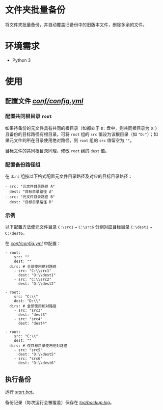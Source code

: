 ﻿# 文件夹批量备份

将文件夹批量备份，并自动覆盖旧备份中的旧版本文件，删除多余的文件。

# 环境需求

* Python 3

# 使用

## 配置文件 *[conf/config.yml](conf/config.yml)*

### 配置共同根目录 `root`

如果待备份的元文件具有共同的根目录（如都处于 `D:` 盘中，则共同根目录为 `D:`）且备份的目标路径有根目录，可将 `root` 组的 `src` 值设为该根目录（如 `"D:"`）；如果元文件的所在目录使用绝对路径，则 `root`
组的 `src` 值留空为 `""`。

目标文件的共同根目录同理，修改 `root` 组的 `dest` 值。

### 配置备份路径组

在 `dirs` 组按以下格式配置元文件目录路径及对应的目标目录路径：

    - src: "元文件目录路径 A"
      dest: "目标目录路径 A"
    - src: "元文件目录路径 B"
      dest: "目标目录路径 B"

### 示例

以下配置方法使元文件目录 `C:\src1` ~ `C:\src6` 分别对应目标目录 `C:\dest1` ~ `C:\dest6`。

在 *[conf/config.yml](conf/config.yml)* 中配置：

    - root:
        src: ""
        dest: ""
      dirs: # 全部使用绝对路径
        - src: "C:\\src1"
          dest: "D:\\dest1"
        - src: "C:\\src2"
          dest: "D:\\dest2"
    
    - root:
        src: "C:\\"
        dest: "D:\\"
      dirs: # 全部使用相对路径
        - src: "src3"
          dest: "dest3"
        - src: "src4"
          dest: "dest4"
    
    - root:
        src: "C:\\"
        dest: ""
      dirs: # 仅目标目录使用绝对路径
        - src: "src5"
          dest: "D:\\dest5"
        - src: "src6"
          dest: "D:\\dest6"

## 执行备份

运行 *[start.bat](start.bat)*。

备份记录（每次运行会被覆盖）保存在 *[log/backup.log](log/backup.log)*。